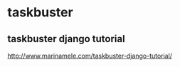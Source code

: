 taskbuster
==========

taskbuster django tutorial
--------------------------

http://www.marinamele.com/taskbuster-django-tutorial/
